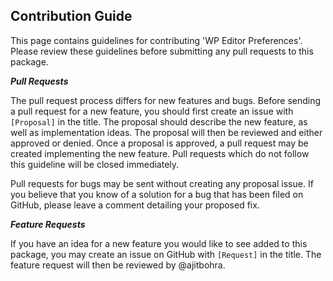 **Contribution Guide**
----------------------

This page contains guidelines for contributing 'WP Editor Preferences'. Please review these guidelines before submitting any pull requests to this package.

***Pull Requests***

The pull request process differs for new features and bugs. Before sending a pull request for a new feature, you should first create an issue with `[Proposal]` in the title. The proposal should describe the new feature, as well as implementation ideas. The proposal will then be reviewed and either approved or denied. Once a proposal is approved, a pull request may be created implementing the new feature. Pull requests which do not follow this guideline will be closed immediately.

Pull requests for bugs may be sent without creating any proposal issue. If you believe that you know of a solution for a bug that has been filed on GitHub, please leave a comment detailing your proposed fix.

***Feature Requests***

If you have an idea for a new feature you would like to see added to this package, you may create an issue on GitHub with `[Request]` in the title. The feature request will then be reviewed by @ajitbohra.
